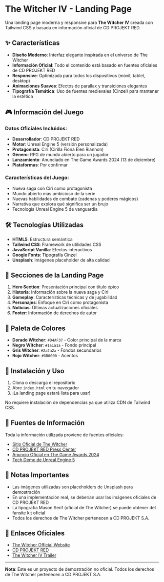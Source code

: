 # The Witcher IV - Landing Page

Una landing page moderna y responsive para **The Witcher IV** creada con Tailwind CSS y basada en información oficial de CD PROJEKT RED.

## ✨ Características

- **Diseño Moderno**: Interfaz elegante inspirada en el universo de The Witcher
- **Información Oficial**: Todo el contenido está basado en fuentes oficiales de CD PROJEKT RED
- **Responsive**: Optimizada para todos los dispositivos (móvil, tablet, desktop)
- **Animaciones Suaves**: Efectos de parallax y transiciones elegantes
- **Tipografía Temática**: Uso de fuentes medievales (Cinzel) para mantener la estética

## 🎮 Información del Juego

### Datos Oficiales Incluidos:
- **Desarrollador**: CD PROJEKT RED
- **Motor**: Unreal Engine 5 (versión personalizada)
- **Protagonista**: Ciri (Cirilla Fiona Elen Riannon)
- **Género**: RPG de mundo abierto para un jugador
- **Lanzamiento**: Anunciado en The Game Awards 2024 (13 de diciembre)
- **Plataformas**: Por confirmar

### Características del Juego:
- Nueva saga con Ciri como protagonista
- Mundo abierto más ambicioso de la serie
- Nuevas habilidades de combate (cadenas y poderes mágicos)
- Narrativa que explora qué significa ser un brujo
- Tecnología Unreal Engine 5 de vanguardia

## 🛠️ Tecnologías Utilizadas

- **HTML5**: Estructura semántica
- **Tailwind CSS**: Framework de utilidades CSS
- **JavaScript Vanilla**: Efectos interactivos
- **Google Fonts**: Tipografía Cinzel
- **Unsplash**: Imágenes placeholder de alta calidad

## 📱 Secciones de la Landing Page

1. **Hero Section**: Presentación principal con título épico
2. **Historia**: Información sobre la nueva saga y Ciri
3. **Gameplay**: Características técnicas y de jugabilidad
4. **Personajes**: Enfoque en Ciri como protagonista
5. **Noticias**: Últimas actualizaciones oficiales
6. **Footer**: Información de derechos de autor

## 🎨 Paleta de Colores

- **Dorado Witcher**: `#D4AF37` - Color principal de la marca
- **Negro Witcher**: `#1a1a1a` - Fondo principal
- **Gris Witcher**: `#2a2a2a` - Fondos secundarios
- **Rojo Witcher**: `#8B0000` - Acentos

## 🚀 Instalación y Uso

1. Clona o descarga el repositorio
2. Abre `index.html` en tu navegador
3. ¡La landing page estará lista para usar!

No requiere instalación de dependencias ya que utiliza CDN de Tailwind CSS.

## 📄 Fuentes de Información

Toda la información utilizada proviene de fuentes oficiales:

- [Sitio Oficial de The Witcher](https://www.thewitcher.com/us/en/witcher4)
- [CD PROJEKT RED Press Center](https://press.cdprojektred.com/)
- [Anuncio Oficial en The Game Awards 2024](https://www.cdprojekt.com/en/media/news/the-witcher-iv-revealed-at-the-game-awards/)
- [Tech Demo de Unreal Engine 5](https://www.youtube.com/watch?v=Q0QPm6E2ZJw)

## 📝 Notas Importantes

- Las imágenes utilizadas son placeholders de Unsplash para demostración
- En una implementación real, se deberían usar las imágenes oficiales de CD PROJEKT RED
- La tipografía Mason Serif (oficial de The Witcher) se puede obtener del fansite kit oficial
- Todos los derechos de The Witcher pertenecen a CD PROJEKT S.A.

## 🔗 Enlaces Oficiales

- [The Witcher Official Website](https://www.thewitcher.com/)
- [CD PROJEKT RED](https://www.cdprojekt.com/)
- [The Witcher IV Trailer](https://www.youtube.com/watch?v=yWMu6JeT2g8)

---

**Nota**: Este es un proyecto de demostración no oficial. Todos los derechos de The Witcher pertenecen a CD PROJEKT S.A. 